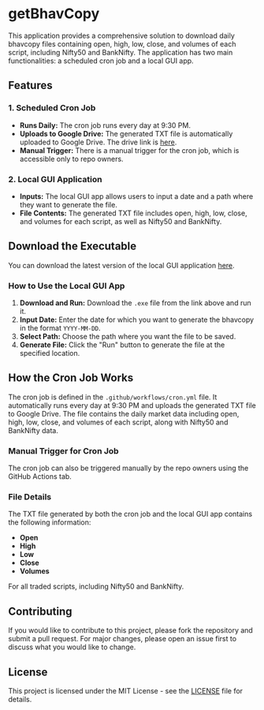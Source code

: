 # getBhavCopy

This application provides a comprehensive solution to download daily bhavcopy files containing open, high, low, close, and volumes of each script, including Nifty50 and BankNifty. The application has two main functionalities: a scheduled cron job and a local GUI app.

## Features

### 1. Scheduled Cron Job
- **Runs Daily:** The cron job runs every day at 9:30 PM.
- **Uploads to Google Drive:** The generated TXT file is automatically uploaded to Google Drive. The drive link is [here](https://drive.google.com/drive/u/0/folders/1wA5duO0osm4mrZ8g5iJuh_pmkr8wD6vG).
- **Manual Trigger:** There is a manual trigger for the cron job, which is accessible only to repo owners.

### 2. Local GUI Application
- **Inputs:** The local GUI app allows users to input a date and a path where they want to generate the file.
- **File Contents:** The generated TXT file includes open, high, low, close, and volumes for each script, as well as Nifty50 and BankNifty.

## Download the Executable

You can download the latest version of the local GUI application [here](https://github.com/kunj-bosamia/getBhavCopy/raw/main/dist/app.exe).

### How to Use the Local GUI App

1. **Download and Run:** Download the `.exe` file from the link above and run it.
2. **Input Date:** Enter the date for which you want to generate the bhavcopy in the format `YYYY-MM-DD`.
3. **Select Path:** Choose the path where you want the file to be saved.
4. **Generate File:** Click the "Run" button to generate the file at the specified location.

## How the Cron Job Works

The cron job is defined in the `.github/workflows/cron.yml` file. It automatically runs every day at 9:30 PM and uploads the generated TXT file to Google Drive. The file contains the daily market data including open, high, low, close, and volumes of each script, along with Nifty50 and BankNifty data.

### Manual Trigger for Cron Job

The cron job can also be triggered manually by the repo owners using the GitHub Actions tab.

### File Details

The TXT file generated by both the cron job and the local GUI app contains the following information:
- **Open**
- **High**
- **Low**
- **Close**
- **Volumes**

For all traded scripts, including Nifty50 and BankNifty.

## Contributing

If you would like to contribute to this project, please fork the repository and submit a pull request. For major changes, please open an issue first to discuss what you would like to change.

## License

This project is licensed under the MIT License - see the [LICENSE](LICENSE) file for details.
